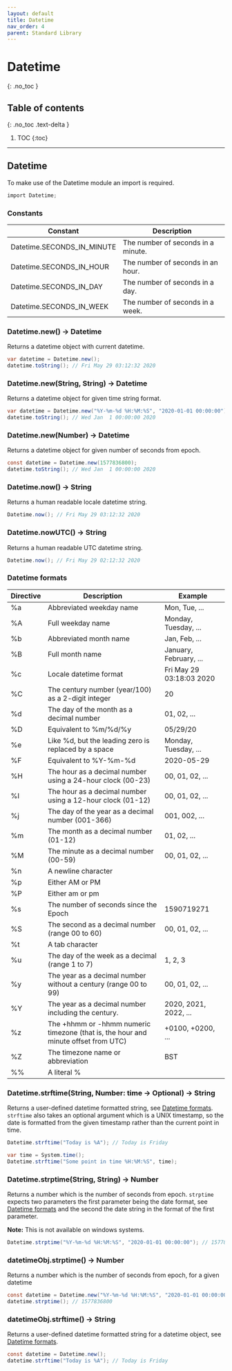 ```yaml
---
layout: default
title: Datetime
nav_order: 4
parent: Standard Library
---
```


# Datetime
{: .no_toc }

## Table of contents
{: .no_toc .text-delta }

1. TOC
{:toc}

---

## Datetime

To make use of the Datetime module an import is required.

```cs
import Datetime;
```

### Constants

| Constant                   | Description                        |
| -------------------------- | ---------------------------------- |
| Datetime.SECONDS_IN_MINUTE | The number of seconds in a minute. |
| Datetime.SECONDS_IN_HOUR   | The number of seconds in an hour.  |
| Datetime.SECONDS_IN_DAY    | The number of seconds in a day.    |
| Datetime.SECONDS_IN_WEEK   | The number of seconds in a week.   |


### Datetime.new() -> Datetime

Returns a datetime object with current datetime.

```cs
var datetime = Datetime.new(); 
datetime.toString(); // Fri May 29 03:12:32 2020
```

### Datetime.new(String, String) -> Datetime

Returns a datetime object for given time string format.

```cs
var datetime = Datetime.new("%Y-%m-%d %H:%M:%S", "2020-01-01 00:00:00"); 
datetime.toString(); // Wed Jan  1 00:00:00 2020
```

### Datetime.new(Number) -> Datetime

Returns a datetime object for given number of seconds from epoch.

```cs
const datetime = Datetime.new(1577836800);
datetime.toString(); // Wed Jan  1 00:00:00 2020
```


### Datetime.now() -> String

Returns a human readable locale datetime string.

```cs
Datetime.now(); // Fri May 29 03:12:32 2020
```

### Datetime.nowUTC() -> String

Returns a human readable UTC datetime string.

```cs
Datetime.now(); // Fri May 29 02:12:32 2020
```

### Datetime formats

| Directive | Description                                                                        | Example                  |
| --------- | ---------------------------------------------------------------------------------- | ------------------------ |
| %a        | Abbreviated weekday name                                                           | Mon, Tue, ...            |
| %A        | Full weekday name                                                                  | Monday, Tuesday, ...     |
| %b        | Abbreviated month name                                                             | Jan, Feb, ...            |
| %B        | Full month name                                                                    | January, February, ...   |
| %c        | Locale datetime format                                                             | Fri May 29 03:18:03 2020 |
| %C        | The century number (year/100) as a 2-digit integer                                 | 20                       |
| %d        | The day of the month as a decimal number                                           | 01, 02, ...              |
| %D        | Equivalent to %m/%d/%y                                                             | 05/29/20                 |
| %e        | Like %d, but the leading zero is replaced by a space                               | Monday, Tuesday, ...     |
| %F        | Equivalent to %Y-%m-%d                                                             | 2020-05-29               |
| %H        | The hour as a decimal number using a 24-hour clock (00-23)                         | 00, 01, 02, ...          |
| %I        | The hour as a decimal number using a 12-hour clock (01-12)                         | 00, 01, 02, ...          |
| %j        | The day of the year as a decimal number (001-366)                                  | 001, 002, ...            |
| %m        | The month as a decimal number (01-12)                                              | 01, 02, ...              |
| %M        | The minute as a decimal number (00-59)                                             | 00, 01, 02, ...          |
| %n        | A newline character                                                                |                          |
| %p        | Either AM or PM                                                                    |                          |
| %P        | Either am or pm                                                                    |                          |
| %s        | The number of seconds since the Epoch                                              | 1590719271               |
| %S        | The second as a decimal number (range 00 to 60)                                    | 00, 01, 02, ...          |
| %t        | A tab character                                                                    |                          |
| %u        | The day of the week as a decimal (range 1 to 7)                                    | 1, 2, 3                  |
| %y        | The year as a decimal number without a century (range 00 to 99)                    | 00, 01, 02, ...          |
| %Y        | The year as a decimal number including the century.                                | 2020, 2021, 2022, ...    |
| %z        | The +hhmm or -hhmm numeric timezone (that is, the hour and minute offset from UTC) | +0100, +0200, ...        |
| %Z        | The timezone name or abbreviation                                                  | BST                      |
| %%        | A literal %                                                                        |                          |


### Datetime.strftime(String, Number: time -> Optional) -> String

Returns a user-defined datetime formatted string, see [Datetime formats](#datetime-formats). `strftime` also takes an optional argument
which is a UNIX timestamp, so the date is formatted from the given timestamp rather than
the current point in time.

```cs
Datetime.strftime("Today is %A"); // Today is Friday

var time = System.time();
Datetime.strftime("Some point in time %H:%M:%S", time);
```

### Datetime.strptime(String, String) -> Number

Returns a number which is the number of seconds from epoch. `strptime` expects two parameters
the first parameter being the date format, see [Datetime formats](#datetime-formats) and the second
the date string in the format of the first parameter.

**Note:** This is not available on windows systems.

```cs
Datetime.strptime("%Y-%m-%d %H:%M:%S", "2020-01-01 00:00:00"); // 1577836800
```

### datetimeObj.strptime() -> Number

Returns a number which is the number of seconds from epoch, for a given datetime

```cs
const datetime = Datetime.new("%Y-%m-%d %H:%M:%S", "2020-01-01 00:00:00");
datetime.strptime(); // 1577836800
```

### datetimeObj.strftime() -> String

Returns a user-defined datetime formatted string for a datetime object, see [Datetime formats](#datetime-formats).

```cs
const datetime = Datetime.new();
datetime.strftime("Today is %A"); // Today is Friday
```

